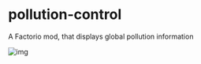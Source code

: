 # pollution-control
A Factorio mod, that displays global pollution information

![img](http://pix.academ.info/images/img/2016/08/27/3e0e0e030f9f5e07eb3d7c99d49839ff.png)
